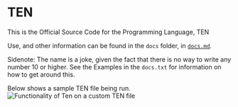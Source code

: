# TEN
This is the Official Source Code for the Programming Language, TEN

Use, and other information can be found in the `docs` folder, in [`docs.md`](/docs/docs.md).

Sidenote: The name is a joke, given the fact that there is no way to write any number 10 or higher. See the Examples in the `docs.txt` for information on how to get around this.

Below shows a sample TEN file being run.
![Functionality of Ten on a custom TEN file](/media/functionality.gif)
